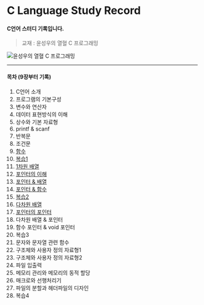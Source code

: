 # C Language Study Record
#### C언어 스터디 기록입니다.

> 교재 : 윤성우의 열혈 C 프로그래밍

![윤성우의 열혈 C 프로그래밍](http://image.yes24.com/goods/4333686/XL)
***
#### 목차 (9장부터 기록)
 1. C언어 소개
 2. 프로그램의 기본구성
 3. 변수와 연산자
 4. 데이터 표현방식의 이해
 5. 상수와 기본 자료형
 6. printf & scanf
 7. 반복문
 8. 조건문
 9. [함수](https://github.com/k1mjunyoung/C/tree/main/09Function/Recursive)
 10. [복습1](https://github.com/k1mjunyoung/C/tree/main/10Review)
 11. [1차원 배열](https://github.com/k1mjunyoung/C/tree/main/11Array)
 12. [포인터의 이해](https://github.com/k1mjunyoung/C/tree/main/12Pointer)
 13. [포인터 & 배열](https://github.com/k1mjunyoung/C/tree/main/13PointerArray)
 14. [포인터 & 함수](https://github.com/k1mjunyoung/C/tree/main/14PointerFunc)
 15. [복습2](https://github.com/k1mjunyoung/C/tree/main/15Review2)
 16. [다차원 배열](https://github.com/k1mjunyoung/C/tree/main/16DimensionalArray)
 17. [포인터의 포인터](https://github.com/k1mjunyoung/C/tree/main/17DoublePointer)
 18. 다차원 배열 & 포인터
 19. 함수 포인터 & void 포인터
 20. 복습3
 21. 문자와 문자열 관련 함수
 22. 구조체와 사용자 정의 자료형1
 23. 구조체와 사용자 정의 자료형2
 24. 파일 입출력
 25. 메모리 관리와 메모리의 동적 할당
 26. 매크로와 선행처리기
 27. 파일의 분할과 헤더파일의 디자인
 28. 복습4
